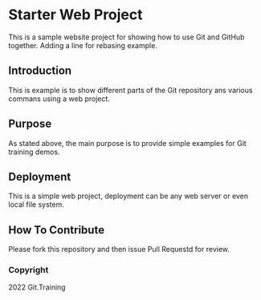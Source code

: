 # Starter Web Project

This is a sample website project for showing how to use Git and GitHub together. Adding a line for rebasing example.


## Introduction

This is example is to show different parts of the Git repository ans various commans using a web project.


## Purpose

As stated above, the main purpose is to provide simple examples for Git training demos.

## Deployment

This is a simple web project, deployment can be any web server or even local file system.

## How To Contribute

Please fork this repository and then issue Pull Requestd for review.

### Copyright

2022 Git.Training
